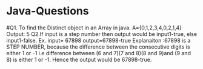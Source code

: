 # Java-Questions
#Q1. To find the Distinct object in an Array in java.
A={0,1,2,3,4,0,2,1,4}
Output: 5
Q2.If input is a step number then output would be input1-true, else input1-false. 
Ex. input= 67898 
     output=67898-true
Explanaiton :67898 is a STEP NUMBER, because the difference between the consecutive digits is either 1 or -1 i.e difference 
between (6 and 7)(7 and 8)(8 and 9)and (9 and 8) is either 1 or -1. Hence the output would be 67898-true.
